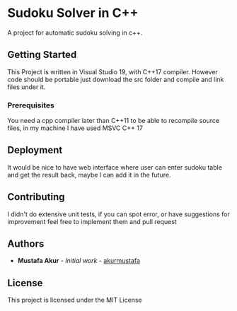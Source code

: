 # Sudoku Solver in C++

A project for automatic sudoku solving in c++. 

## Getting Started

This Project is written in Visual Studio 19, with C++17 compiler. However code should be portable just download the src folder and compile and link files under it. 

### Prerequisites

You need a cpp compiler later than C++11 to be able to recompile source files, in my machine I have used MSVC C++ 17


## Deployment

It would be nice to have web interface where user can enter sudoku table and get the result back, maybe I can add it in the future.


## Contributing

I didn't do extensive unit tests, if you can spot error, or have suggestions for improvement feel free to implement them and pull request


## Authors

* **Mustafa Akur** - *Initial work* - [akurmustafa](https://github.com/akurmustafa)


## License

This project is licensed under the MIT License
